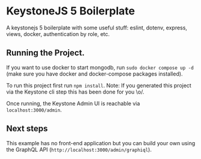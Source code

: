 # KeystoneJS 5 Boilerplate

A keystonejs 5 boilerplate with some useful stuff: eslint, dotenv, express, views, docker, authentication by role, etc.

## Running the Project.

If you want to use docker to start mongodb, run `sudo docker compose up -d` (make sure you have docker and docker-compose packages installed).

To run this project first run `npm install`. Note: If you generated this project via the Keystone cli step this has been done for you \\o/.

Once running, the Keystone Admin UI is reachable via `localhost:3000/admin`.

## Next steps

This example has no front-end application but you can build your own using the GraphQL API (`http://localhost:3000/admin/graphiql`).

